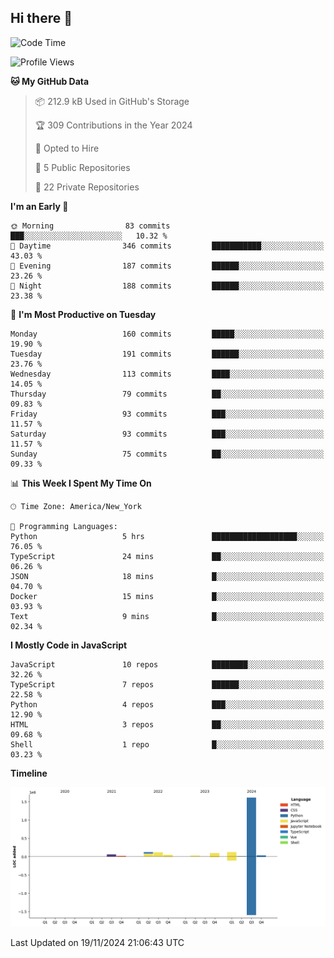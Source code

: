 ## Hi there 👋

<!--START_SECTION:waka-->
![Code Time](http://img.shields.io/badge/Code%20Time-114%20hrs%2037%20mins-blue)

![Profile Views](http://img.shields.io/badge/Profile%20Views-18-blue)

**🐱 My GitHub Data** 

> 📦 212.9 kB Used in GitHub's Storage 
 > 
> 🏆 309 Contributions in the Year 2024
 > 
> 💼 Opted to Hire
 > 
> 📜 5 Public Repositories 
 > 
> 🔑 22 Private Repositories 
 > 
**I'm an Early 🐤** 

```text
🌞 Morning                83 commits          ███░░░░░░░░░░░░░░░░░░░░░░   10.32 % 
🌆 Daytime                346 commits         ███████████░░░░░░░░░░░░░░   43.03 % 
🌃 Evening                187 commits         ██████░░░░░░░░░░░░░░░░░░░   23.26 % 
🌙 Night                  188 commits         ██████░░░░░░░░░░░░░░░░░░░   23.38 % 
```
📅 **I'm Most Productive on Tuesday** 

```text
Monday                   160 commits         █████░░░░░░░░░░░░░░░░░░░░   19.90 % 
Tuesday                  191 commits         ██████░░░░░░░░░░░░░░░░░░░   23.76 % 
Wednesday                113 commits         ████░░░░░░░░░░░░░░░░░░░░░   14.05 % 
Thursday                 79 commits          ██░░░░░░░░░░░░░░░░░░░░░░░   09.83 % 
Friday                   93 commits          ███░░░░░░░░░░░░░░░░░░░░░░   11.57 % 
Saturday                 93 commits          ███░░░░░░░░░░░░░░░░░░░░░░   11.57 % 
Sunday                   75 commits          ██░░░░░░░░░░░░░░░░░░░░░░░   09.33 % 
```


📊 **This Week I Spent My Time On** 

```text
🕑︎ Time Zone: America/New_York

💬 Programming Languages: 
Python                   5 hrs               ███████████████████░░░░░░   76.05 % 
TypeScript               24 mins             ██░░░░░░░░░░░░░░░░░░░░░░░   06.26 % 
JSON                     18 mins             █░░░░░░░░░░░░░░░░░░░░░░░░   04.70 % 
Docker                   15 mins             █░░░░░░░░░░░░░░░░░░░░░░░░   03.93 % 
Text                     9 mins              █░░░░░░░░░░░░░░░░░░░░░░░░   02.34 % 
```

**I Mostly Code in JavaScript** 

```text
JavaScript               10 repos            ████████░░░░░░░░░░░░░░░░░   32.26 % 
TypeScript               7 repos             ██████░░░░░░░░░░░░░░░░░░░   22.58 % 
Python                   4 repos             ███░░░░░░░░░░░░░░░░░░░░░░   12.90 % 
HTML                     3 repos             ██░░░░░░░░░░░░░░░░░░░░░░░   09.68 % 
Shell                    1 repo              █░░░░░░░░░░░░░░░░░░░░░░░░   03.23 % 
```



**Timeline**

![Lines of Code chart](https://raw.githubusercontent.com/dikshithvishnu/dikshithvishnu/main/assets/bar_graph.png)


 Last Updated on 19/11/2024 21:06:43 UTC
<!--END_SECTION:waka-->
